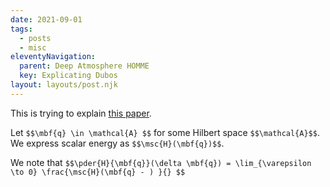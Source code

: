 ```yaml
---
date: 2021-09-01
tags:
  - posts
  - misc
eleventyNavigation:
  parent: Deep Atmosphere HOMME
  key: Explicating Dubos
layout: layouts/post.njk
---
```


This is trying to explain [this paper](https://journals.ametsoc.org/view/journals/mwre/142/10/mwr-d-14-00069.1.xml).

Let `$$\mbf{q} \in \mathcal{A} $$` for some Hilbert space `$$\mathcal{A}$$`. We express scalar energy as `$$\msc{H}(\mbf{q})$$`. 

We note that `$$\pder{H}{\mbf{q}}(\delta \mbf{q}) = \lim_{\varepsilon \to 0} \frac{\msc{H}(\mbf{q} - ) }{} $$`
